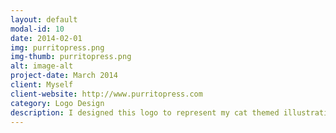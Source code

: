 ```yaml
---
layout: default
modal-id: 10
date: 2014-02-01
img: purritopress.png
img-thumb: purritopress.png
alt: image-alt
project-date: March 2014
client: Myself
client-website: http://www.purritopress.com
category: Logo Design 
description: I designed this logo to represent my cat themed illustration business. The logo represents a "purrito" which if you did not know, is a cat wrapped in a blanket like a burrito that purrs. I create and print all of my illustrations in house and I sell them online and at conventions. My etsy store has some examples of my work under this name <a href="http://www.purritopress.com">www.purritopress.com</a>.
---
```

